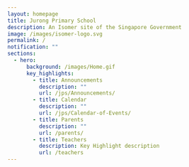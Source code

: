 ```yaml
---
layout: homepage
title: Jurong Primary School
description: An Isomer site of the Singapore Government
image: /images/isomer-logo.svg
permalink: /
notification: ""
sections:
  - hero:
      background: /images/Home.gif
      key_highlights:
        - title: Announcements
          description: ""
          url: /jps/Announcements/
        - title: Calendar
          description: ""
          url: /jps/Calendar-of-Events/
        - title: Parents
          description: ""
          url: /parents/
        - title: Teachers
          description: Key Highlight description
          url: /teachers
---
```

